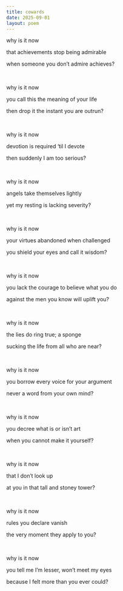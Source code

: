 ```yaml
---
title: cowards
date: 2025-09-01
layout: poem
---
```


why is it now

that achievements stop being admirable

when someone you don’t admire achieves?

<br>

why is it now

you call this the meaning of your life

then drop it the instant you are outrun?

<br>

why is it now

devotion is required ‘til I devote

then suddenly I am too serious?

<br>

why is it now

angels take themselves lightly 

yet my resting is lacking severity?

<br>

why is it now

your virtues abandoned when challenged

you shield your eyes and call it wisdom?

<br>

why is it now

you lack the courage to believe what you do

against the men you know will uplift you?

<br>

why is it now

the lies do ring true; a sponge

sucking the life from all who are near?

<br>

why is it now

you borrow every voice for your argument

never a word from your own mind?

<br>

why is it now 

you decree what is or isn’t art

when you cannot make it yourself?

<br>

why is it now

that I don’t look up

at you in that tall and stoney tower?

<br>

why is it now

rules you declare vanish

the very moment they apply to you?

<br>

why is it now

you tell me I’m lesser, won’t meet my eyes

because I felt more than you ever could? 



  
